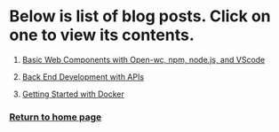 # Below is list of blog posts. Click on one to view its contents.

1. [Basic Web Components with Open-wc, npm, node.js, and VScode](/eleventy-lab/first-post)

2. [Back End Development with APIs](/eleventy-lab/second-post)

3. [Getting Started with Docker](/eleventy-lab/third-post)



 

### [Return to home page](/)